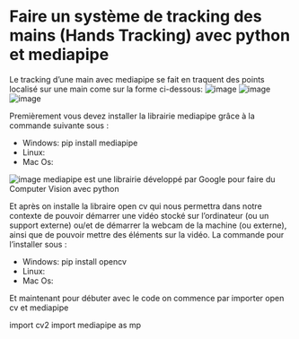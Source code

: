 # Faire un système de tracking des mains (Hands Tracking) avec python et mediapipe
 Le tracking d’une main avec mediapipe  se fait en traquent des points localisé sur une main come sur la forme ci-dessous:
 ![image](https://user-images.githubusercontent.com/61374882/147406775-82134980-3b1b-47dd-b09b-e99fa3ffbf20.png)
![image](https://user-images.githubusercontent.com/61374882/147406846-11abe0fc-7f74-4ea6-9a5d-20431658ef1a.png)
![image](https://user-images.githubusercontent.com/61374882/147406847-b25bb670-e8be-4739-8a10-0373425c3c02.png)

Premièrement vous devez installer la librairie mediapipe grâce à la commande suivante sous :
-	Windows: pip install mediapipe
-	Linux: 
-	Mac Os:

![image](https://user-images.githubusercontent.com/61374882/147406885-ef144241-0d32-463c-88b5-06d46d7261f0.png)
mediapipe est une librairie développé par Google pour faire du Computer Vision avec python

Et après on installe la libraire open cv qui nous permettra dans notre contexte de pouvoir démarrer une vidéo stocké sur l’ordinateur (ou un support externe) ou/et de démarrer la webcam de la machine (ou externe), ainsi que de pouvoir mettre des éléments sur la vidéo. La commande pour l’installer sous :
-	Windows: pip install opencv
-	Linux: 
-	Mac Os:

Et maintenant pour débuter avec le code on commence par importer open cv et mediapipe

import cv2
import mediapipe as mp
